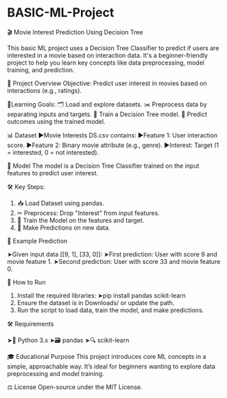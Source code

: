 # BASIC-ML-Project
🎬 Movie Interest Prediction Using Decision Tree

This basic ML project uses a Decision Tree Classifier to predict if users are interested in a movie based on interaction data. It's a beginner-friendly project to help you learn key concepts like data preprocessing, model training, and prediction.

🎯 Project Overview
Objective: Predict user interest in movies based on interactions (e.g., ratings).

📖Learning Goals:
🗂 Load and explore datasets.
✂ Preprocess data by separating inputs and targets.
🎯 Train a Decision Tree model.
🔮 Predict outcomes using the trained model.

📊 Dataset
►Movie Interests DS.csv contains:
►Feature 1: User interaction score.
►Feature 2: Binary movie attribute (e.g., genre).
►Interest: Target (1 = interested, 0 = not interested).

🧠 Model
The model is a Decision Tree Classifier trained on the input features to predict user interest.

🛠 Key Steps:
1. 📥 Load Dataset using pandas.
2. ✂ Preprocess: Drop "Interest" from input features.
3. 🎯 Train the Model on the features and target.
4. 🔮 Make Predictions on new data.

🔮 Example Prediction

➤Given input data [[9, 1], [33, 0]]:
➤First prediction: User with score 9 and movie feature 1.
➤Second prediction: User with score 33 and movie feature 0.

📝 How to Run

1. Install the required libraries:
➤pip install pandas scikit-learn
2. Ensure the dataset is in Downloads/ or update the path.
3. Run the script to load data, train the model, and make predictions.

🛠 Requirements

➤🐍 Python 3.x
➤🗃 pandas
➤🔍 scikit-learn

🎓 Educational Purpose
This project introduces core ML concepts in a simple, approachable way. It’s ideal for beginners wanting to explore data preprocessing and model training.

⚖ License
Open-source under the MIT License.
